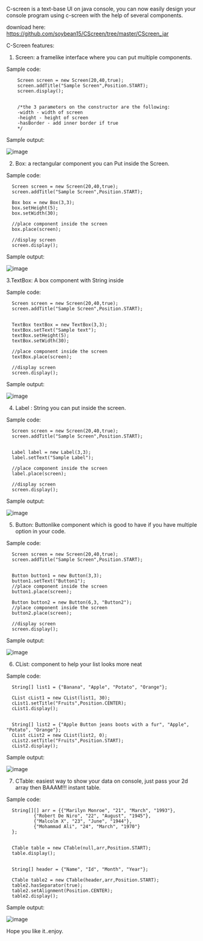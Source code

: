 C-screen is a text-base UI on java console, you can now easily design your console program using c-screen with the help of several components.

download here: https://github.com/soybean15/CScreen/tree/master/CScreen_jar

C-Screen features:

1. Screen: a framelike interface where you can put multiple components.
        
Sample code:
        
        Screen screen = new Screen(20,40,true);
        screen.addTitle("Sample Screen",Position.START);
        screen.display();
        
        
        /*the 3 parameters on the constructor are the following:
        -width - width of screen
        -height - height of screen
        -hasBorder - add inner border if true
        */
                
Sample output:
        
![image](https://user-images.githubusercontent.com/75112014/182511031-ec59293c-8cd0-4297-8e9a-47abb9dfba84.png)




2. Box: a rectangular component you can Put inside the Screen.

Sample code:

      Screen screen = new Screen(20,40,true);
      screen.addTitle("Sample Screen",Position.START);     

      Box box = new Box(3,3);
      box.setHeight(5);
      box.setWidth(30);
      
      //place component inside the screen
      box.place(screen);
      
      //display screen
      screen.display();
      
      
Sample output:

![image](https://user-images.githubusercontent.com/75112014/182512062-a3f041f9-9071-47e0-a934-bdf03e145f27.png)


3.TextBox: A box component with String inside

Sample code:
        
      Screen screen = new Screen(20,40,true);
      screen.addTitle("Sample Screen",Position.START);


      TextBox textBox = new TextBox(3,3);
      textBox.setText("Sample text");
      textBox.setHeight(5);
      textBox.setWidth(30);

      //place component inside the screen
      textBox.place(screen);

      //display screen
      screen.display();
      
      
Sample output:
  
  
![image](https://user-images.githubusercontent.com/75112014/182512666-f2a78982-07ca-43b7-baee-4b997efb1afc.png)

      
      
      
      
4. Label : String you can put inside the screen.

Sample code:

      Screen screen = new Screen(20,40,true);
      screen.addTitle("Sample Screen",Position.START);


      Label label = new Label(3,3);
      label.setText("Sample Label");

      //place component inside the screen
      label.place(screen);

      //display screen
      screen.display();
  
  
Sample output:


![image](https://user-images.githubusercontent.com/75112014/182512590-daee429e-7923-496c-9374-8b92a2e0f0e4.png)






5. Button: Buttonlike component which is good to have if you have multiple option in your code.

Sample code:

      Screen screen = new Screen(20,40,true);
      screen.addTitle("Sample Screen",Position.START);


      Button button1 = new Button(3,3);
      button1.setText("Button1");
      //place component inside the screen
      button1.place(screen);
      
      Button button2 = new Button(6,3, "Button2");
      //place component inside the screen
      button2.place(screen);

      //display screen
      screen.display();
      
      
Sample output:


![image](https://user-images.githubusercontent.com/75112014/182513091-be1fa938-c97b-4975-b293-65a8ae5c2654.png)






6. CList: component to help your list looks more neat


Sample code:


      String[] list1 = {"Banana", "Apple", "Potato", "Orange"};

      CList cList1 = new CList(list1, 30);
      cList1.setTitle("Fruits",Position.CENTER);
      cList1.display();


      String[] list2 = {"Apple Button jeans boots with a fur", "Apple", "Potato", "Orange"};
      CList cList2 = new CList(list2, 0);
      cList2.setTitle("Fruits",Position.START);
      cList2.display();


Sample output:


![image](https://user-images.githubusercontent.com/75112014/182513912-44e21a6e-f15f-4d87-b86d-621d3dbe6637.png)





7. CTable: easiest way to show your data on console, just pass your 2d array then BAAAM!!! instant table.

Sample code:



      String[][] arr = {{"Marilyn Monroe", "21", "March", "1993"},
              {"Robert De Niro", "22", "August", "1945"},
              {"Malcolm X", "23", "June", "1944"},
              {"Mohammad Ali", "24", "March", "1970"}
      };


      CTable table = new CTable(null,arr,Position.START);
      table.display();


      String[] header = {"Name", "Id", "Month", "Year"};

      CTable table2 = new CTable(header,arr,Position.START);
      table2.hasSeparator(true);
      table2.setAlignment(Position.CENTER);
      table2.display();



Sample output:


![image](https://user-images.githubusercontent.com/75112014/182514176-64f2a6d9-5bac-402d-8d7d-18e5bf9192a1.png)



Hope you like it..enjoy.












        
        
        



        
